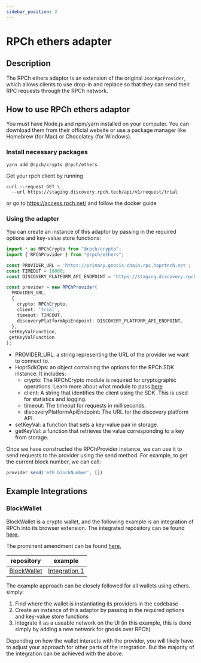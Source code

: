 ```yaml
---
sidebar_position: 2
---
```


# RPCh ethers adapter

## Description

The RPCh ethers adaptor is an extension of the original `JsonRpcProvider`, which allows clients to use drop-in and replace so that they can send their RPC requests through the RPCh network.

## How to use RPCh ethers adaptor
You must have Node.js and npm/yarn installed on your computer. You can download them from their official website or use a package manager like Homebrew (for Mac) or Chocolatey (for Windows).

### Install necessary packages

```
yarn add @rpch/crypto @rpch/ethers
```

Get your rpch client by running
```
curl --request GET \
  --url https://staging.discovery.rpch.tech/api/v1/request/trial
```

or go to https://access.rpch.net/ and follow the docker guide

### Using the adapter

You can create an instance of this adaptor by passing in the required options and key-value store functions:
```TypeScript
import * as RPChCrypto from "@rpch/crypto";
import { RPChProvider } from "@rpch/ethers";

const PROVIDER_URL = 'https://primary.gnosis-chain.rpc.hoprtech.net';
const TIMEOUT = 10000;
const DISCOVERY_PLATFORM_API_ENDPOINT = 'https://staging.discovery.rpch.tech';

const provider = new RPChProvider(
  PROVIDER_URL,
  {
    crypto: RPChCrypto,
    client: 'trial',
    timeout: TIMEOUT,
    discoveryPlatformApiEndpoint: DISCOVERY_PLATFORM_API_ENDPOINT,
  },
 setKeyValFunction,
 getKeyValFunction
);
```

- PROVIDER_URL: a string representing the URL of the provider we want to connect to.
- HoprSdkOps: an object containing the options for the RPCh SDK instance. It includes:
  - crypto: The RPChCrypto module is required for cryptographic operations. Learn more about what module to pass [here](./RPCh-crypto.md)
  - client: A string that identifies the client using the SDK. This is used for statistics and logging.
  - timeout: The timeout for requests in milliseconds.
  - discoveryPlatformApiEndpoint: The URL for the discovery platform API.
- setKeyVal: a function that sets a key-value pair in storage.
- getKeyVal: a function that retrieves the value corresponding to a key from storage.

Once we have constructed the RPChProvider instance, we can use it to send requests to the provider using the send method. For example, to get the current block number, we can call: 
```TypeScript
provider.send('eth_blockNumber', [])
```

## Example Integrations

### BlockWallet

BlockWallet is a crypto wallet, and the following example is an integration of RPCh into its browser extension. The integrated repository can be found [here.](https://github.com/Rpc-h/extension-block-wallet)

The prominent amendment can be found [here.](https://github.com/Rpc-h/extension-block-wallet/blob/d5bacfd024e75ad579636a69cce919d7e1a2f7a8/packages/background/src/controllers/NetworkController.ts#L526)

| repository       | example                                                                                                                                                                                                                   |
| ----------------- | ------------------------------------------------------------------------------------------------------------------------------------------------------------------------------------------------------------------------- |
| [BlockWallet](https://github.com/Rpc-h/extension-block-wallet) | [Integration 1](https://github.com/Rpc-h/extension-block-wallet/blob/d5bacfd024e75ad579636a69cce919d7e1a2f7a8/packages/background/src/controllers/NetworkController.ts#L526) |


The example approach can be closely followed for all wallets using ethers. simply:

1. Find where the wallet is instantiating its providers in the codebase
2. Create an instance of this adaptor by passing in the required options and key-value store functions
3. Integrate it as a useable network on the UI (in this example, this is done simply by adding a new network for gnosis over RPCh)

Depending on how the wallet interacts with the provider, you will likely have to adjust your approach for other parts of the integration. But the majority of the integration can be achieved with the above.